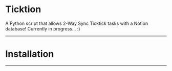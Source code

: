 # Ticktion

A Python script that allows 2-Way Sync Ticktick tasks with a Notion database!
Currently in progress... :)

---
# Installation


---

